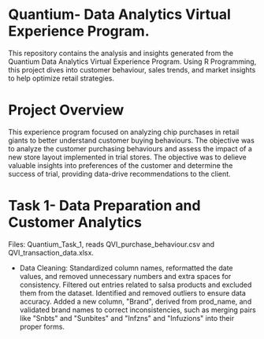 # Quantium- Data Analytics Virtual Experience Program.
This repository contains the analysis and insights generated from the Quantium Data Analytics Virtual Experience Program. Using R Programming, this project dives into customer behaviour, sales trends, and market insights to help optimize retail strategies. 

# Project Overview
This experience program focused on analyzing chip purchases in retail giants to better understand customer buying behaviours. The objective was to analyze the customer purchasing behaviours and assess the impact of a new store layout implemented in trial stores. The objective was to delieve valuable insights into preferences of the customer and determine the success of trial, providing data-drive recommendations to the client.

# Task 1- Data Preparation and Customer Analytics
Files: Quantium_Task_1, reads QVI_purchase_behaviour.csv and QVI_transaction_data.xlsx.
* Data Cleaning: Standardized column names, reformatted the date values, and removed unnecessary numbers and extra spaces for consistency. Filtered out entries related to salsa products and excluded them from the dataset. Identified and removed outliers to ensure data accuracy. Added a new column, "Brand", derived from prod_name, and validated brand names to correct inconsistencies, such as merging pairs like "Snbts" and "Sunbites" and "Infzns" and "Infuzions" into their proper forms.
